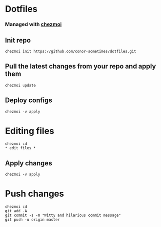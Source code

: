 # Dotfiles

### Managed with [chezmoi](https://github.com/twpayne/chezmoi)

## Init repo
```
chezmoi init https://github.com/conor-sometimes/dotfiles.git
```

## Pull the latest changes from your repo and apply them
```
chezmoi update
```

## Deploy configs
```
chezmoi -v apply
```

# Editing files
```
chezmoi cd
* edit files *
```

## Apply changes
```
chezmoi -v apply
```

# Push changes
```
chezmoi cd
git add -A
git commit -s -m "Witty and hilarious commit message"
git push -u origin master
```
